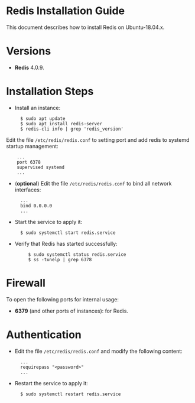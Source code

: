 Redis Installation Guide
========================

This document describes how to install Redis on Ubuntu-18.04.x.

# Versions

- **Redis** 4.0.9.

# Installation Steps

- Install an instance:

        $ sudo apt update
        $ sudo apt install redis-server
        $ redis-cli info | grep 'redis_version'


Edit the file `/etc/redis/redis.conf` to setting port and add redis to systemd startup management:

        ...
        port 6378
        supervised systemd
        ...

- (**optional**) Edit the file `/etc/redis/redis.conf` to bind all network interfaces:

        ...
        bind 0.0.0.0
        ...

- Start the service to apply it:

        $ sudo systemctl start redis.service

- Verify that Redis has started successfully:

	       $ sudo systemctl status redis.service
	       $ ss -tunelp | grep 6378

# Firewall

To open the following ports for internal usage:

- **6379** (and other ports of instances): for Redis.

# Authentication

- Edit the file `/etc/redis/redis.conf` and modify the following content:

        ...
        requirepass "<password>"
        ...

- Restart the service to apply it:

        $ sudo systemctl restart redis.service

